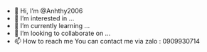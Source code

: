 - 👋 Hi, I’m @Anhthy2006
- 👀 I’m interested in ...
- 🌱 I’m currently learning ...
- 💞️ I’m looking to collaborate on ...
- 📫 How to reach me You can contact me via zalo : 0909930714

<!---
Anhthy2006/Anhthy2006 is a ✨ special ✨ repository because its `README.md` (this file) appears on your GitHub profile.
You can click the Preview link to take a look at your changes.
--->
